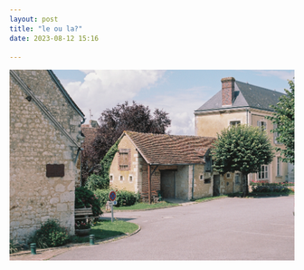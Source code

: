 ```yaml
---
layout: post
title: "le ou la?"
date: 2023-08-12 15:16

---
```

![le-ou-la](/images/fragments/le-ou-la.jpg)
